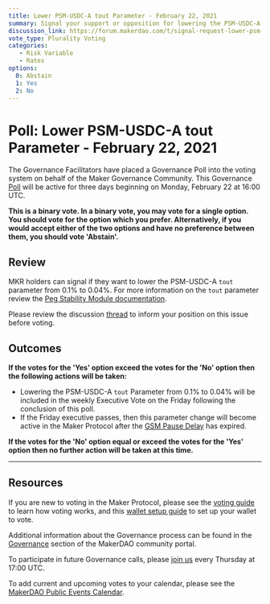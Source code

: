 ```yaml
---
title: Lower PSM-USDC-A tout Parameter - February 22, 2021
summary: Signal your support or opposition for lowering the PSM-USDC-A tout parameter from 0.1% to 0.04%.
discussion_link: https://forum.makerdao.com/t/signal-request-lower-psm-usdc-a-tout-parameter/6447
vote_type: Plurality Voting
categories:
   - Risk Variable
   - Rates
options:
  0: Abstain
  1: Yes
  2: No
---
```

# Poll: Lower PSM-USDC-A tout Parameter - February 22, 2021

The Governance Facilitators have placed a Governance Poll into the voting system on behalf of the Maker Governance Community. This Governance [Poll](https://community-development.makerdao.com/en/learn/governance/on-chain-gov) will be active for three days beginning on Monday, February 22 at 16:00 UTC.

**This is a binary vote. In a binary vote, you may vote for a single option. You should vote for the option which you prefer. Alternatively, if you would accept either of the two options and have no preference between them, you should vote 'Abstain'.**
## Review 

MKR holders can signal if they want to lower the PSM-USDC-A `tout` parameter from 0.1% to 0.04%. For more information on the `tout` parameter review the [Peg Stability Module documentation](https://community-development.makerdao.com/en/learn/governance/module-psm). 

Please review the discussion [thread](https://forum.makerdao.com/t/signal-request-lower-psm-usdc-a-tout-parameter/6447) to inform your position on this issue before voting.

## Outcomes

**If the votes for the 'Yes' option exceed the votes for the 'No' option then the following actions will be taken:**
* Lowering the PSM-USDC-A `tout` Parameter from 0.1% to 0.04% will be included in the weekly Executive Vote on the Friday following the conclusion of this poll.  
* If the Friday executive passes, then this parameter change will become active in the Maker Protocol after the [GSM Pause Delay](https://community-development.makerdao.com/en/learn/governance/param-gsm-pause-delay) has expired.

**If the votes for the 'No' option equal or exceed the votes for the 'Yes' option then no further action will be taken at this time.**

---

## Resources

If you are new to voting in the Maker Protocol, please see the [voting guide](https://community-development.makerdao.com/en/learn/governance/how-voting-works/) to learn how voting works, and this [wallet setup guide](https://community-development.makerdao.com/en/learn/governance/voting-setup/) to set up your wallet to vote.

Additional information about the Governance process can be found in the [Governance](https://community-development.makerdao.com/en/learn/governance) section of the MakerDAO community portal.

To participate in future Governance calls, please [join us](https://github.com/makerdao/community/tree/master/governance/governance-and-risk-meetings) every Thursday at 17:00 UTC.

To add current and upcoming votes to your calendar, please see the [MakerDAO Public Events Calendar](https://calendar.google.com/calendar/embed?src=makerdao.com_3efhm2ghipksegl009ktniomdk%40group.calendar.google.com&ctz=UTC&mode=week&showCalendars=0&showPrint=0).
